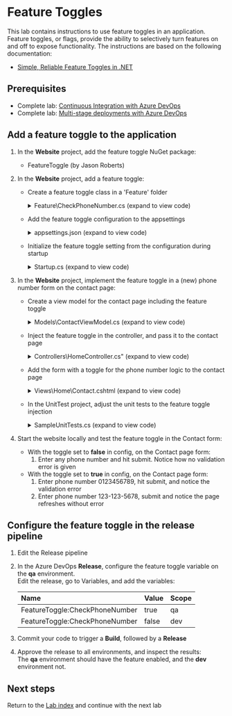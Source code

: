 # Feature Toggles

This lab contains instructions to use feature toggles in an application.
Feature toggles, or flags, provide the ability to selectively turn features on and off to expose functionality.
The instructions are based on the following documentation:

- [Simple, Reliable Feature Toggles in .NET](http://jason-roberts.github.io/FeatureToggle.Docs/)

## Prerequisites

- Complete lab: [Continuous Integration with Azure DevOps](../azure-devops-project/README.md)
- Complete lab: [Multi-stage deployments with Azure DevOps](../multi-stage-deployments/README.md)

## Add a feature toggle to the application

1. In the **Website** project, add the feature toggle NuGet package:
    - FeatureToggle (by Jason Roberts)

1. In the **Website** project, add a feature toggle:
    - Create a feature toggle class in a 'Feature' folder 
        <details><summary>Feature\CheckPhoneNumber.cs (expand to view code)</summary>

        ```csharp
        using FeatureToggle;

        namespace aspnet_core_dotnet_core.Features
        {
            public class CheckPhoneNumber : SimpleFeatureToggle { }
        }
        ```
        </details>

    - Add the feature toggle configuration to the appsettings
        <details><summary>appsettings.json (expand to view code)</summary>

        ```json
        {
            "FeatureToggle": {
                "CheckPhoneNumber": false
            }
            ...
        }
        ```
        </details>

    - Initialize the feature toggle setting from the configuration during startup

        <details><summary>Startup.cs (expand to view code)</summary>

            ```csharp
            // This method gets called by the runtime. Use this method to add services to the container.
            public void ConfigureServices(IServiceCollection services)
            {
                // Set provider config so file is read from content root path
                var provider = new AppSettingsProvider { Configuration = Configuration };

                // Add your feature here
                services.AddSingleton(new CheckPhoneNumber { ToggleValueProvider = provider });
                ...
            }
            ```
        </details>

1. In the **Website** project, implement the feature toggle in a (new) phone number form on the contact page:
      - Create a view model for the contact page including the feature toggle

        <details><summary>Models\ContactViewModel.cs (expand to view code)</summary>

            ```csharp
            using FeatureToggle;

            namespace aspnet_core_dotnet_core.Models
            {
                public class ContactViewModel
                {
                    public IFeatureToggle CheckPhoneNumber { get; set; }

                    public string Name { get; set; }

                    public int? PhoneNumber { get; set; }
                }
            }
            ```
        </details>

    - Inject the feature toggle in the controller, and pass it to the contact page

        <details><summary>Controllers\HomeController.cs" (expand to view code)</summary>

            ```csharp
            public class HomeController : Controller
            {
                private readonly CheckPhoneNumber _checkPhoneNumber;
           
                protected HomeController()
                {
                }

                public HomeController(CheckPhoneNumber checkPhoneNumber)
                {
                    _checkPhoneNumber = checkPhoneNumber;
                }

                ...

                public IActionResult Contact()
                {
                    ...
                    // return a contact view model including the toggle setting
                    return View(new ContactViewModel { CheckPhoneNumber = _checkPhoneNumber });
                }

                ...
            }
            ```
        </details>

    - Add the form with a toggle for the phone number logic to the contact page
        <details><summary>Views\Home\Contact.cshtml (expand to view code)</summary>

            ```csharp
            @model aspnet_core_dotnet_core.Models.ContactViewModel

            ...

            <form asp-action="Contact">
                <div asp-validation-summary="ModelOnly" class="text-danger"></div>
                <div class="form-group">
                    <label asp-for="Name" class="control-label"></label>
                    <input asp-for="Name" class="form-control" />
                    <span asp-validation-for="Name" class="text-danger"></span>
                </div>
                <div class="form-group">
                    <label asp-for="PhoneNumber" class="control-label"></label>

                    @if (Model.CheckPhoneNumber.FeatureEnabled)
                    {
                        @Html.TextBoxFor(m => m.PhoneNumber, new { @class = "form-control", placeholder = "555-555-5555", type = "tel", pattern = "\\d{3}[\\-]\\d{3}[\\-]\\d{4}", id = "phone" })
                    }
                    else
                    {
                        @Html.TextBoxFor(m => m.PhoneNumber, new { @class = "form-control", placeholder = "Phone Number", id = "phone" })
                    }

                    <span asp-validation-for="PhoneNumber" class="text-danger"></span>
                </div>
                <div class="form-group">
                    <input id="submit" type="submit" value="Create" class="btn btn-default" />
                </div>
            </form>
            ```
        </details>

    - In the UnitTest project, adjust the unit tests to the feature toggle injection

        <details><summary>SampleUnitTests.cs (expand to view code)</summary>

            ```csharp
            public void IndexPageTest()
            {
                var controller = new HomeController(null);
            ...
            public void AboutPageTest()
            {
                var controller = new HomeController(null);
            ...
            public void ContactPageTest()
            {
                var controller = new HomeController(null);
            ```
        </details>

1. Start the website locally and test the feature toggle in the Contact form:
    - With the toggle set to **false** in config, on the Contact page form:
      1. Enter any phone number and hit submit. Notice how no validation error is given
    - With the toggle set to **true** in config, on the Contact page form:
        1. Enter phone number 0123456789, hit submit, and notice the validation error
        1. Enter phone number 123-123-5678, submit and notice the page refreshes without error

## Configure the feature toggle in the release pipeline

1. Edit the Release pipeline

1. In the Azure DevOps **Release**, configure the feature toggle variable on the **qa** environment.\
Edit the release, go to Variables, and add the variables:

    |Name                          |Value|Scope|
    |:-----------------------------|:----|:----|
    |FeatureToggle:CheckPhoneNumber|true |qa   |
    |FeatureToggle:CheckPhoneNumber|false|dev  |

1. Commit your code to trigger a **Build**, followed by a **Release**

1. Approve the release to all environments, and inspect the results:\
The **qa** environment should have the feature enabled, and the **dev** environment not.

## Next steps
Return to the [Lab index](../README.md) and continue with the next lab